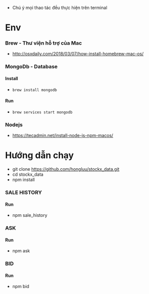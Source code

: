 * Chú ý mọi thao tác đều thực hiện trên terminal

# Env
### Brew - Thư viện hỗ trợ của Mac
- http://osxdaily.com/2018/03/07/how-install-homebrew-mac-os/
### MongoDb - Database
#### Install
- ```brew install mongodb```
#### Run
- ```brew services start mongodb``` 
### Nodejs 
- https://tecadmin.net/install-node-js-npm-macos/

# Hướng dẫn chạy
- git clone https://github.com/hongluu/stockx_data.git
- cd stockx_data
- npm install

### SALE HISTORY
#### Run 
- npm sale_history

### ASK
#### Run 
- npm ask

### BID
#### Run 
- npm bid